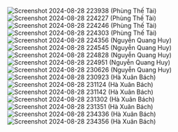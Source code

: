 ![Screenshot 2024-08-28 223938](https://github.com/user-attachments/assets/0f0faf09-664e-48f3-8a24-0b86ec68f936) (Phùng Thế Tài)
![Screenshot 2024-08-28 224227](https://github.com/user-attachments/assets/68a62d9d-4e15-4e14-92f0-21dd0888e941) (Phùng Thế Tài)
![Screenshot 2024-08-28 224246](https://github.com/user-attachments/assets/82dde6b1-67de-4787-8b2d-ba7884da1e5a) (Phùng Thế Tài)
![Screenshot 2024-08-28 224303](https://github.com/user-attachments/assets/9a33619f-7cd4-4689-84c3-e6f5d408261d) (Phùng Thế Tài)
![Screenshot 2024-08-28 224356](https://github.com/user-attachments/assets/785e3e21-3fd0-4c44-ad7c-2882904a2f4f) (Nguyễn Quang Huy)
![Screenshot 2024-08-28 224545](https://github.com/user-attachments/assets/945ddcb2-d606-4ca8-98fc-d32c1818f2c5) (Nguyễn Quang Huy)
![Screenshot 2024-08-28 224828](https://github.com/user-attachments/assets/66f8767c-171a-4b35-a5ac-85ddee618687) (Nguyễn Quang Huy)
![Screenshot 2024-08-28 224951](https://github.com/user-attachments/assets/e07d6ff9-078c-4947-a227-c41f4ef60237) (Nguyễn Quang Huy)
![Screenshot 2024-08-28 230626](https://github.com/user-attachments/assets/e0d7f282-9c19-4162-9f06-7fb3713429a6) (Nguyễn Quang Huy)
![Screenshot 2024-08-28 230923](https://github.com/user-attachments/assets/0550be96-8c51-4b74-a882-77def69c9bf0) (Hà Xuân Bách)
![Screenshot 2024-08-28 231124](https://github.com/user-attachments/assets/8054ef77-1eae-4fa9-a534-791eb0e46c04) (Hà Xuân Bách)
![Screenshot 2024-08-28 231142](https://github.com/user-attachments/assets/08c9495c-af19-45ea-ad37-340bed05178e) (Hà Xuân Bách)
![Screenshot 2024-08-28 231302](https://github.com/user-attachments/assets/4d88c848-dbf4-4651-aa02-fff26cf19d0e) (Hà Xuân Bách)
![Screenshot 2024-08-28 231351](https://github.com/user-attachments/assets/f77c73f9-d464-469c-8637-9fbbfd02e9cb) (Hà Xuân Bách)
![Screenshot 2024-08-28 234336](https://github.com/user-attachments/assets/0a5a9098-e154-4888-bd94-7b44ab7047b0) (Hà Xuân Bách)
![Screenshot 2024-08-28 234356](https://github.com/user-attachments/assets/911cc617-4e0e-41fc-a566-eacc03426209) (Hà Xuân Bách)
